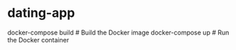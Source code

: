 # dating-app


docker-compose build   # Build the Docker image
docker-compose up      # Run the Docker container
